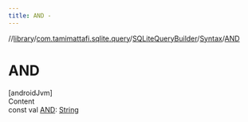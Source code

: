 ```yaml
---
title: AND -
---
```

//[library](../../../index.md)/[com.tamimattafi.sqlite.query](../../index.md)/[SQLiteQueryBuilder](../index.md)/[Syntax](index.md)/[AND](-a-n-d.md)



# AND  
[androidJvm]  
Content  
const val [AND](-a-n-d.md): [String](https://kotlinlang.org/api/latest/jvm/stdlib/kotlin/-string/index.html)  



